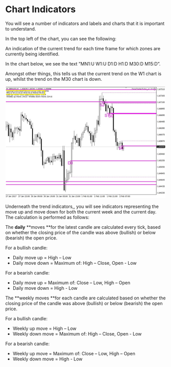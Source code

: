 # Chart Indicators

You will see a number of indicators and labels and charts that it is important to understand.

In the top left of the chart, you can see the following:

An indication of the current trend for each time frame for which zones are currently being identified.

In the chart below, we see the text ”MN1:U W1:U D1:D H1:D M30:D M15:D”.

Amongst other things, this tells us that the current trend on the W1 chart is up, whilst the trend on the M30 chart is down.

![](/assets/chart_indicators.png)

Underneath the trend indicators,, you will see indicators representing the move up and move down for both the current week and the current day. The calculation is performed as follows:

The **daily** **moves **for the latest candle are calculated every tick, based on whether the closing price of the candle was above \(bullish\) or below \(bearish\) the open price.

For a bullish candle:

* Daily move up = High – Low
* Daily move down = Maximum of: High – Close, Open - Low

For a bearish candle:

* Daily move up = Maximum of: Close – Low, High – Open
* Daily move down = High - Low

The **weekly moves **for each candle are calculated based on whether the closing price of the candle was above \(bullish\) or below \(bearish\) the open price.

For a bullish candle:

* Weekly up move = High – Low
* Weekly down move = Maximum of: High – Close, Open - Low

For a bearish candle:

* Weekly up move = Maximum of: Close – Low, High – Open
* Weekly down move = High - Low



